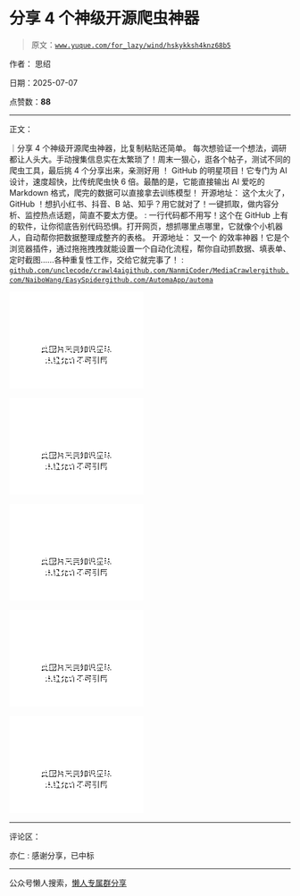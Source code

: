 # 分享 4 个神级开源爬虫神器

> 原文：[`www.yuque.com/for_lazy/wind/hskykksh4knz68b5`](https://www.yuque.com/for_lazy/wind/hskykksh4knz68b5)

作者： 思绍

日期：2025-07-07

点赞数：**88**

* * *

正文：

｜分享 4 个神级开源爬虫神器，比复制粘贴还简单。
每次想验证一个想法，调研都让人头大。手动搜集信息实在太繁琐了！周末一狠心，逛各个帖子，测试不同的爬虫工具，最后挑 4 个分享出来，亲测好用 ！ GitHub
的明星项目！它专门为 AI 设计，速度超快，比传统爬虫快 6 倍。最酷的是，它能直接输出 AI 爱吃的 Markdown 格式，爬完的数据可以直接拿去训练模型！
开源地址： 这个太火了，GitHub ！想扒小红书、抖音、B 站、知乎？用它就对了！一键抓取，做内容分析、监控热点话题，简直不要太方便。 :
一行代码都不用写！这个在 GitHub 上有 的软件，让你彻底告别代码恐惧。打开网页，想抓哪里点哪里，它就像个小机器人，自动帮你把数据整理成整齐的表格。
开源地址： 又一个 的效率神器！它是个浏览器插件，通过拖拖拽拽就能设置一个自动化流程，帮你自动抓数据、填表单、定时截图……各种重复性工作，交给它就完事了！
: [`github.com/unclecode/crawl4ai`](https://github.com/unclecode/crawl4ai)[`github.com/NanmiCoder/MediaCrawler`](https://github.com/NanmiCoder/MediaCrawler)[`github.com/NaiboWang/EasySpider`](https://github.com/NaiboWang/EasySpider)[`github.com/AutomaApp/automa`](https://github.com/AutomaApp/automa)

![](img/9a2018edabd298ea650cac582a5687b6.png "None")

![](img/326d0052ce093c3326ddca41392847e0.png "None")

![](img/fc62bdcddcbe030ca7db3691ef18d339.png "None")

![](img/48869224d66a832a7ea517436d12d67a.png "None")

![](img/b7e591ee95b5a49c1097f82cac11ee1f.png "None")

* * *

评论区：

亦仁 : 感谢分享，已中标

* * *

公众号懒人搜索，[懒人专属群分享](https://lazybook.fun/#/blog/group)